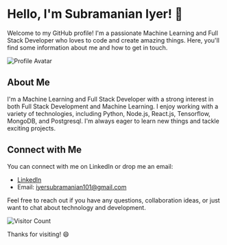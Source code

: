 # Hello, I'm Subramanian Iyer! 👋

Welcome to my GitHub profile! I'm a passionate Machine Learning and Full Stack Developer who loves to code and create amazing things. Here, you'll find some information about me and how to get in touch.

![Profile Avatar](https://avatars.githubusercontent.com/u/89723942?v=4)

## About Me

I'm a Machine Learning and Full Stack Developer with a strong interest in both Full Stack Development and Machine Learning. I enjoy working with a variety of technologies, including Python, Node.js, React.js, Tensorflow, MongoDB, and Postgresql. I'm always eager to learn new things and tackle exciting projects.

## Connect with Me

You can connect with me on LinkedIn or drop me an email:

- [LinkedIn](https://www.linkedin.com/in/subramanian-iyer-933295203/)
- Email: iyersubramanian101@gmail.com

Feel free to reach out if you have any questions, collaboration ideas, or just want to chat about technology and development.

![Visitor Count](https://visitor-badge.laobi.icu/badge?page_id=Vegito025.Vegito025)

Thanks for visiting! 😄
